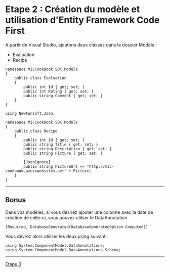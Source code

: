 # Etape 2 : Création du modèle et utilisation d'Entity Framework Code First

A partir de Visual Studio, ajoutons deux classes dans le dossier Models : 

* Evaluation
* Recipe

```CSharp
namespace MICCookBook.SDK.Models
{
    public class Evaluation
    {
        public int Id { get; set; }
        public int Rating { get; set; }
        public string Comment { get; set; }
    }
}
```

```CSharp
using Newtonsoft.Json;

namespace MICCookBook.SDK.Models
{
    public class Recipe
    {
        public int Id { get; set; }
        public string Title { get; set; }
        public string Description { get; set; }
        public string Picture { get; set; }

        [JsonIgnore]
        public string PictureUrl => "http://mic-cookbook.azurewebsites.net" + Picture;
    }
}
```

---

## Bonus

Dans vos modèles, si vous désirez ajouter une colonne avec la date de création de celle-ci, vous pouvez utilser le DataAnnotation      

```CSharp
[Required, DatabaseGenerated(DatabaseGeneratedOption.Computed)]
```

Vous devrez alors utiliser les deux using suivant: 

```CSharp
using System.ComponentModel.DataAnnotations;
using System.ComponentModel.DataAnnotations.Schema;
```

---

[Etape 3](./step-3.md)